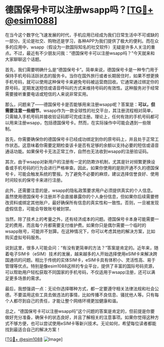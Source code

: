 # 德国保号卡可以注册wsapp吗？[[TG💪+ @esim1088](https://t.me/s/esim1088)]

在当今这个数字化飞速发展的时代，手机应用已经成为我们日常生活中不可或缺的一部分。无论是社交、购物还是学习，各种APP为我们提供了极大的便利。而在众多的应用中，wsapp（假设为一款国际知名的社交软件）无疑是许多人关注的重点。不过，最近有不少朋友问我：“德国保号卡可以注册wsapp吗？”今天就来和大家聊聊这个话题。

首先，我们需要明确什么是“德国保号卡”。简单来说，德国保号卡是一种专门用于保持手机号码活跃状态的服务卡。当你在国外旅行或者长期居住时，如果不想更换手机号码，就可以使用这种保号卡来避免号码被运营商回收。它通常通过绑定你的原号码，定期发送短信或语音呼叫的方式来维持号码的有效性。这种服务对于经常需要接听重要电话或短信的人来说非常实用。

那么，问题来了——德国保号卡是否能够用来注册wsapp呢？答案是：**可以，但需要注意一些细节**。wsapp作为一款全球性的社交平台，其注册流程相对简单，只需输入手机号码并接收验证码即可完成注册。理论上，任何有效的手机号码都可以用来注册wsapp，包括德国保号卡。然而，在实际操作中可能会遇到一些限制。

首先，你需要确保你的德国保号卡已经成功绑定到你的原号码上，并且处于正常工作状态。这意味着你需要定期检查该卡是否有足够的余额以支持必要的短信或语音通话功能。如果保号卡无法正常工作，自然也无法收到wsapp的注册验证码。

其次，由于wsapp对新用户的注册有一定的防欺诈机制，尤其是针对频繁更换设备或手机号码的行为会进行严格审查。因此，如果你使用的是刚开通不久的德国保号卡，可能会触发系统的警报。为了避免不必要的麻烦，建议选择信誉良好、使用时间较长的保号卡来进行注册。

此外，还需要注意的是，wsapp的隐私政策要求用户必须提供真实的个人信息。虽然使用德国保号卡注册并不会直接暴露你的个人身份信息，但如果你后续需要修改资料或绑定其他账户，最好确保所有信息的真实性和一致性。否则，一旦被发现虚假信息，可能会导致账号被封禁。

当然，除了技术上的考量之外，还有经济成本的问题。德国保号卡本身可能需要一定的费用，而且每个月都需要支付维护费。如果你只是偶尔需要一个临时的wsapp账号，可能并不划算。在这种情况下，你可以考虑其他的解决方案，比如购买虚拟号码服务。

说到这里，很多人可能会问：“有没有更简单的方法？”答案是肯定的。近年来，随着电子SIM卡（eSIM）技术的发展，越来越多的人开始选择使用eSIM卡来解决跨国通讯的问题。相比于传统的实体SIM卡，eSIM卡具有体积小、灵活性高、易于管理等优点。特别是像esim1088这样的专业平台，提供了丰富的国际号码资源，可以帮助用户轻松获取不同国家的手机号码，不仅适用于wsapp注册，还可以满足更多场景的需求。

最后，我想强调一点：无论你选择哪种方式，都一定要遵守相关法律法规和社会公德。不要滥用这些工具去做违法的事情，比如传播不良信息、骚扰他人等。只有每个人都尽到自己的责任，才能让整个网络环境更加健康和谐。

总之，“德国保号卡可以注册wsapp吗”这个问题的答案是肯定的，但前提是你要做好充分准备，确保卡的状态良好，并且了解相关的注意事项。如果你觉得这种方式不够方便，也可以尝试使用eSIM卡等新兴技术。无论如何，希望每位读者都能找到最适合自己的解决方案！

[[TG💪+ @esim1088](https://t.me/s/esim1088) ![Image](https://i.postimg.cc/4NQfJmqS/Snipaste-2025-05-13-00-14-12.png)]